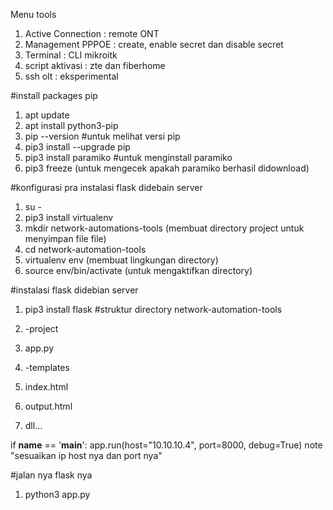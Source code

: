 Menu tools
1. Active Connection : remote ONT 
2. Management PPPOE : create, enable secret dan disable secret
3. Terminal : CLI mikroitk
4. script aktivasi : zte dan fiberhome
5. ssh olt : eksperimental



#install packages pip
1. apt update 
2. apt install python3-pip
3. pip --version #untuk melihat versi pip
4. pip3 install --upgrade pip
5. pip3 install paramiko #untuk menginstall paramiko
6. pip3 freeze (untuk mengecek apakah paramiko berhasil didownload)

#konfigurasi pra instalasi flask didebain server
1. su -
2. pip3 install virtualenv
3. mkdir network-automations-tools (membuat directory project untuk menyimpan file file)
4. cd network-automation-tools
5. virtualenv env (membuat lingkungan directory)
6. source env/bin/activate (untuk mengaktifkan directory)
   
#instalasi flask didebian server
1. pip3 install flask
#struktur directory network-automation-tools 
1. -project
2. app.py
   
1. -templates
2. index.html
3. output.html
4. dll...

if __name__ == '__main__':
    app.run(host="10.10.10.4", port=8000, debug=True) 
    note "sesuaikan ip host nya dan port nya"

#jalan nya flask nya 
1. python3 app.py
